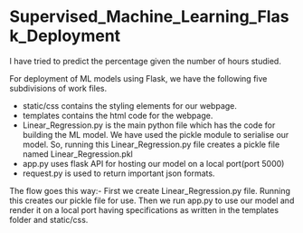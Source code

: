 # Supervised_Machine_Learning_Flask_Deployment

I have tried to predict the percentage given the number of hours studied.

For deployment of ML models using Flask, we have the following five subdivisions of work files.
- static/css contains the styling elements for our webpage.
- templates contains the html code for the webpage.
- Linear_Regression.py is the main python file which has the code for building the ML model. We have used the pickle module to serialise our model. So, running this Linear_Regression.py file creates a pickle file named Linear_Regression.pkl
- app.py uses flask API for hosting our model on a local port(port 5000) 
- request.py is used to return important json formats.

The flow goes this way:-
First we create Linear_Regression.py file. Running this creates our pickle file for use.
Then we run app.py to use our model and render it on a local port having specifications as written in the templates folder and static/css. 